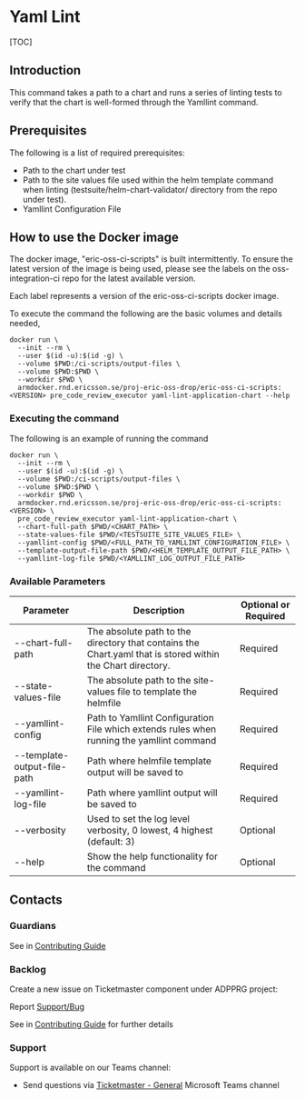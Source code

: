 # Yaml Lint

[TOC]

## Introduction
This command takes a path to a chart and runs a series of linting tests to verify that the chart is well-formed through the Yamllint command.

## Prerequisites
The following is a list of required prerequisites:
- Path to the chart under test
- Path to the site values file used within the helm template command when linting (testsuite/helm-chart-validator/ directory from the repo under test).
- Yamllint Configuration File

## How to use the Docker image
The docker image, "eric-oss-ci-scripts" is built intermittently.
To ensure the latest version of the image is being used, please see the labels on the oss-integration-ci
repo for the latest available version.

Each label represents a version of the eric-oss-ci-scripts docker image.

To execute the command the following are the basic volumes and details needed,
```
docker run \
  --init --rm \
  --user $(id -u):$(id -g) \
  --volume $PWD:/ci-scripts/output-files \
  --volume $PWD:$PWD \
  --workdir $PWD \
  armdocker.rnd.ericsson.se/proj-eric-oss-drop/eric-oss-ci-scripts:<VERSION> pre_code_review_executor yaml-lint-application-chart --help
```

### Executing the command
The following is an example of running the command
```
docker run \
  --init --rm \
  --user $(id -u):$(id -g) \
  --volume $PWD:/ci-scripts/output-files \
  --volume $PWD:$PWD \
  --workdir $PWD \
  armdocker.rnd.ericsson.se/proj-eric-oss-drop/eric-oss-ci-scripts:<VERSION> \
  pre_code_review_executor yaml-lint-application-chart \
  --chart-full-path $PWD/<CHART_PATH> \
  --state-values-file $PWD/<TESTSUITE_SITE_VALUES_FILE> \
  --yamllint-config $PWD/<FULL_PATH_TO_YAMLLINT_CONFIGURATION_FILE> \
  --template-output-file-path $PWD/<HELM_TEMPLATE_OUTPUT_FILE_PATH> \
  --yamllint-log-file $PWD/<YAMLLINT_LOG_OUTPUT_FILE_PATH>
```

### Available Parameters
| Parameter                   | Description                                                                                                | Optional or Required |
|-----------------------------|------------------------------------------------------------------------------------------------------------|----------------------|
| --chart-full-path           | The absolute path to the directory that contains the Chart.yaml that is stored within the Chart directory. | Required             |
| --state-values-file         | The absolute path to the site-values file to template the helmfile                                         | Required             |
| --yamllint-config           | Path to Yamllint Configuration File which extends rules when running the yamllint command                  | Required             |
| --template-output-file-path | Path where helmfile template output will be saved to                                                       | Required             |
| --yamllint-log-file         | Path where yamllint output will be saved to                                                                | Required             |
| --verbosity                 | Used to set the log level verbosity, 0 lowest, 4 highest  (default: 3)                                     | Optional             |
| --help                      | Show the help functionality for the command                                                                | Optional             |

## Contacts

### Guardians

See in [Contributing Guide](../../../Contribution_Guide.md)

### Backlog

Create a new issue on Ticketmaster component under ADPPRG project:

Report [Support/Bug](https://jira-oss.seli.wh.rnd.internal.ericsson.com/browse/IDUN-4091)

See in [Contributing Guide](../../../Contribution_Guide.md) for further details

### Support

Support is available on our Teams channel:

- Send questions via
  [Ticketmaster - General](https://teams.microsoft.com/l/channel/19%3a9f5ed758e3a6405daffee42e0284268b%40thread.skype/General?groupId=1483901a-b5c4-445a-b707-aa7a5d0c1b4c&tenantId=92e84ceb-fbfd-47ab-be52-080c6b87953f)
  Microsoft Teams channel